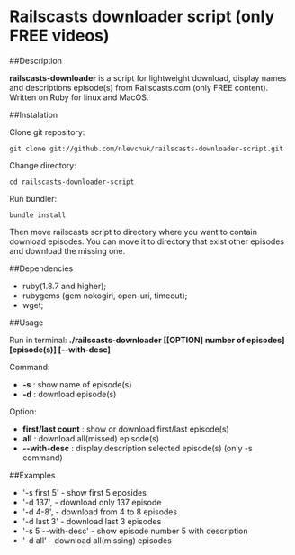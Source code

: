 # Railscasts downloader script (only FREE videos)

##Description

**railscasts-downloader** is a script for lightweight download, display names and descriptions episode(s) from Railscasts.com (only FREE content). Written on Ruby for linux and MacOS.

##Instalation

 Clone git repository:

 	git clone git://github.com/nlevchuk/railscasts-downloader-script.git

 Change directory:

 	cd railscasts-downloader-script

 Run bundler:

 	bundle install

 Then move railscasts script to directory where you want to contain download episodes. You can move it to directory that exist other episodes and download the missing one.

##Dependencies

- ruby(1.8.7 and higher);
- rubygems (gem nokogiri, open-uri, timeout);
- wget;

##Usage

 Run in terminal: **./railscasts-downloader <command> [[OPTION] number of episodes] [episode(s)] [--with-desc]**

Command:

- **-s** : show name of episode(s)
- **-d** : download episode(s)

Option:

- **first/last count** : show or download first/last <count> episode(s)
- **all** 		 		 : download all(missed) episode(s)
- **--with-desc** 		 : display description selected episode(s) (only -s command)

##Examples

- '-s first 5'        - show first 5 eposides
- '-d 137',           - download only 137 episode
- '-d 4-8',           - download from 4 to 8 episodes
- '-d last 3'         - download last 3 episodes
- '-s 5 --with-desc'  - show episode number 5 with description
- '-d all'			  - download all(missing) episodes
